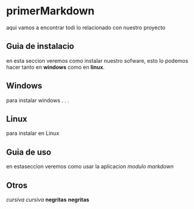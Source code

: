 # primerMarkdown
aqui vamos a encontrar todi lo relacionado con nuestro proyecto

## Guia de instalacio
en esta seccion veremos como instalar nuestro sofware, esto lo podemos hacer tanto en **windows** como en **linux**.

## Windows
para instalar windows . . .

## Linux
para instalar en Linux

## Guia de uso
en estaseccion veremos como usar la aplicacion _modulo markdown_

## Otros 
*cursiva*
_cursiva_
**negritas**
__negritas__
